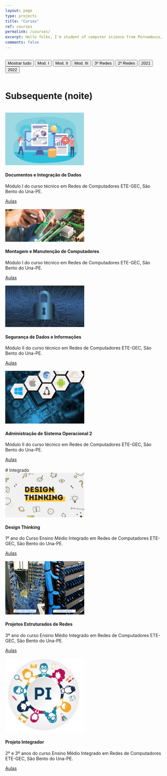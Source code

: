 ```yaml
---
layout: page
type: projects
title: "Cursos"
ref: courses
permalink: /courses/
excerpt: Hello folks, I'm student of computer science from Pernambuco, Brazil. This blog is for documentation about my research journey,  programming and related.
comments: false
---
```

<br/>

<div class="myBtnContainer" id="myBtnContainer">
  <button class="btn active" onclick="filterSelection('all')"> Mostrar tudo</button>
  <button class="btn java" onclick="filterSelection('mod-i')"> Mod. I</button>
  <button class="btn android" onclick="filterSelection('mod-ii')"> Mod. II</button>
  <button class="btn bash" onclick="filterSelection('mod-iii')"> Mod. III</button>
  <button class="btn c-language" onclick="filterSelection('3r')"> 3º Redes</button>
  <button class="btn c-language" onclick="filterSelection('2r')"> 2º Redes</button>
  <button class="btn php" onclick="filterSelection('2021')"> 2021</button>
  <button class="btn c-language" onclick="filterSelection('2022')"> 2022</button>
</div>


<br/>

# Subsequente (noite)
<br/>
<div class="card 2021 mod-i">
  <img src="/assets/images/dados.png" alt="Course" style="width:50%">
  <div class="container">
    <h4><b>Documentos e Integração de Dados</b></h4>
    <p>Módulo I do curso técnico em Redes de Computadores ETE-GEC, São Bento do Una-PE.</p>
    <!-- <hr> -->
    <a href="/courses/did" class="btn">Aulas</a>  
    </div>
</div>
<br/>
<div class="card 2021 mod-i">
  <img src="/assets/images/mmc.jpeg" alt="Course" style="width:50%">
  <div class="container">
    <h4><b>Montagem e Manutenção de Computadores</b></h4>
    <p>Módulo I do curso técnico em Redes de Computadores ETE-GEC, São Bento do Una-PE.</p>
    <!-- <hr> -->
    <a href="/courses/mmc" class="btn" >Aulas</a>  
    </div>
</div>

<br/>
<div class="card 2021 2022 mod-ii">
  <img src="/assets/images/sdi.jpg" alt="Course" style="width:50%">
  <div class="container">
    <h4><b>Segurança de Dados e Informações</b></h4>
    <p>Módulo II do curso técnico em Redes de Computadores ETE-GEC, São Bento do Una-PE.</p>
    <!-- <hr> -->
    <a href="/courses/sdi" class="btn" >Aulas</a>  
    </div>
</div>
<br/>
<div class="card 2021 mod-ii">
  <img src="/assets/images/aso2.jpg" alt="Course" style="width:50%">
  <div class="container">
    <h4><b>Administração de Sistema Operacional 2</b></h4>
    <p>Módulo II do curso técnico em Redes de Computadores ETE-GEC, São Bento do Una-PE.</p>
    <!-- <hr> -->
    <a href="/courses/aso2" class="btn" >Aulas</a>  
    </div>
</div>
<br/>
# Integrado 
<br/>
<div class="card 2022">
  <img src="/assets/images/dt.jpg" alt="Course" style="width:50%">
  <div class="container">
    <h4><b>Design Thinking</b></h4>
    <p>1º ano do Curso Ensino Médio Integrado em Redes de Computadores ETE-GEC, São Bento do Una-PE.</p>
    <!-- <hr> -->
    <a href="/courses/dt" class="btn" >Aulas</a>  
    </div>
</div>
<br/>
<div class="card 3r 2022">
  <img src="/assets/images/per.png" alt="Course" style="width:50%">
  <div class="container">
    <h4><b>Projetos Estruturados de Redes</b></h4>
    <p>3º ano do curso Ensino Médio Integrado em Redes de Computadores ETE-GEC, São Bento do Una-PE.</p>
    <!-- <hr> -->
    <a href="/courses/per" class="btn" >Aulas</a>  
    </div>
</div>

<br/>
<div class="card 3r 2022 2r">
  <img src="/assets/images/pi.jpg" alt="Course" style="width:50%">
  <div class="container">
    <h4><b>Projeto Integrador</b></h4>
    <p>2º e 3º anos do curso Ensino Médio Integrado em Redes de Computadores ETE-GEC, São Bento do Una-PE.</p>
    <!-- <hr> -->
    <a href="/courses/pi" class="btn" >Aulas</a>  
    </div>
</div>
